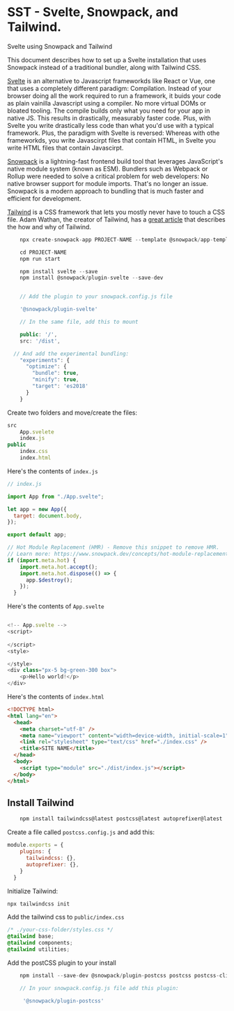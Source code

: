# SST - Svelte, Snowpack, and Tailwind.

Svelte using Snowpack and Tailwind

This document describes how to set up a Svelte installation that uses Snowpack instead of a traditional bundler, along with Tailwind CSS.

[Svelte](https://svelte.dev) is an alternative to Javascript frameworkds like React or Vue, one that uses a completely different paradigm: Compilation. Instead of your browser doing all the work required to run a framework, it buids your code as plain vainilla Javascript using a compiler. No more virtual DOMs or bloated tooling. The compile builds only what you need for your app in native JS. This results in drastically, measurably faster code. Plus, with Svelte you write drastically less code than what you'd use with a typical framework. Plus, the paradigm with Svelte is reversed: Whereas with othe frameworkds, you write Javascirpt files that contain HTML, in Svelte you write HTML files that contain Javascirpt. 

[Snowpack](https://www.snowpack.dev) is a lightning-fast frontend build tool that leverages JavaScript's native module system (known as ESM). Bundlers such as Webpack or Rollup were needed to solve a critical problem for web developers: No native browser support for module imports. That's no longer an issue. Snowpack is a modern approach to bundling that is much faster and efficient for development. 

[Tailwind](https://tailwindcss.com) is a CSS framework that lets you mostly never have to touch a CSS file.  Adam Wathan, the creator of Tailwind, has a [great article](https://adamwathan.me/css-utility-classes-and-separation-of-concerns/) that describes the how and why of Tailwind.


```js
    npx create-snowpack-app PROJECT-NAME --template @snowpack/app-template-minimal

    cd PROJECT-NAME
    npm run start

    npm install svelte --save
    npm install @snowpack/plugin-svelte --save-dev


    // Add the plugin to your snowpack.config.js file

    '@snowpack/plugin-svelte'    

    // In the same file, add this to mount

    public: '/',
    src: '/dist',

  // And add the experimental bundling:
    "experiments": {
      "optimize": {
        "bundle": true,
        "minify": true,
        "target": 'es2018'
      }
    }
```


Create two folders and move/create the files:

```js
src
    App.svelete
    index.js
public
    index.css
    index.html
```

Here's the contents of `index.js`

```js
// index.js

import App from "./App.svelte";

let app = new App({
  target: document.body,
});

export default app;

// Hot Module Replacement (HMR) - Remove this snippet to remove HMR.
// Learn more: https://www.snowpack.dev/concepts/hot-module-replacement
if (import.meta.hot) {
    import.meta.hot.accept();
    import.meta.hot.dispose(() => {
      app.$destroy();
    });
  }
```

Here's the contents of `App.svelte`

```js

<!-- App.svelte -->
<script>
 
</script>
<style>

</style>
<div class="px-5 bg-green-300 box">
    <p>Hello world!</p>
</div>
```

Here's the contents of `index.html`

```html
<!DOCTYPE html>
<html lang="en">
  <head>
    <meta charset="utf-8" />
    <meta name="viewport" content="width=device-width, initial-scale=1" />
    <link rel="stylesheet" type="text/css" href="./index.css" />
    <title>SITE NAME</title>
  </head>
  <body>
    <script type="module" src="./dist/index.js"></script>
  </body>
</html>
```



## Install Tailwind

```js
    npm install tailwindcss@latest postcss@latest autoprefixer@latest
```


Create a file called `postcss.config.js` and add this:

```js
module.exports = {
    plugins: {
      tailwindcss: {},
      autoprefixer: {},
    }
  }
```

Initialize Tailwind:

```js
npx tailwindcss init
```

Add the tailwind css to `public/index.css`

```css
/* ./your-css-folder/styles.css */
@tailwind base;
@tailwind components;
@tailwind utilities;
```

Add the postCSS plugin to your install

```js
    npm install --save-dev @snowpack/plugin-postcss postcss postcss-cli

    // In your snowpack.config.js file add this plugin:

     '@snowpack/plugin-postcss'

```